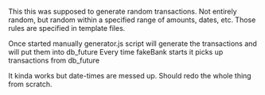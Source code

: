 This this was supposed to generate random transactions. Not entirely random, but random within a specified range of amounts, dates, etc.
Those rules are specified in template files.

Once started manually generator.js script will generate the transactions and will put them into db_future
Every time fakeBank starts it picks up transactions from db_future

It kinda works but date-times are messed up. Should redo the whole thing from scratch.

